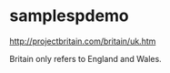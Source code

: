 # samplespdemo

http://projectbritain.com/britain/uk.htm


 Britain only refers to England and Wales.
 
